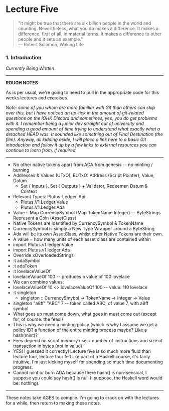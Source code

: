 # Lecture Five

>"It might be true that there are six billion people in the world and counting. Nevertheless, what you do makes a difference. It makes a difference, first of all, in material terms. It makes a difference to other people and it sets an example." <br />
> ― Robert Solomon, Waking Life

### 1. Introduction

*Currently Being Written*

<hr />

**ROUGH NOTES**

As is per usual, we're going to need to pull in the appropriate code for this weeks lectures and exercises.

*Note: some of you whom are more familiar with Git than others can skip over this, but I have noticed an up-tick in the amount of git-related questions on the IOHK Discord and sometimes, yes, you do get problems with it. I remember being a junior dev straight out of university and spending a good amount of time trying to understand what exactly what a detached HEAD was. It sounded like something out of Final Destination (the film). Anyway, all kidding aside, I will place a link here to a basic Git introduction and follow it up by a few links to external resources you can continue to learn from, if required.*

<hr />

* No other native tokens apart from ADA from genesis -- no minting / burning
* Addresses & Values (UTxO), EUTxO: Address (Script Pointer), Value, Datum
	* Set { Inputs }, Set { Outputs } + Validator, Redeemer, Datum & Context
* Relevant Types: Plutus-Ledger-Api
	* Plutus.V1.Ledger.Value
	* Plutus.V1.Ledger.Ada
* Value :: Map CurrencySymbol (Map TokenName Integer) -- ByteStrings Represent a Coin (AssetClass)
* Native Tokens are identified by CurrencySymbol & TokenName
* CurrencySymbol is simply a New Type Wrapper around a ByteString
* Ada will be its own AssetClass, whilst other Native Tokens are their own.
* A value = how many units of each asset class are contained within
* import Plutus.v1.ledger.Value
* import Plutus.v1.ledger.Ada
* Override xOverloadedStrings
* :t adaSymbol
* :t adaToken
* :t lovelaceValueOf
* lovelaceValueOf 100 -- produces a value of 100 lovelace
* We can combine values:
* lovelaceValueOf 10 <> lovelaceValueOf 100 -- value: 110 lovelace
* :t singleton 
	* singleton :: CurrencySmybol -> TokenName -> Integer -> Value
* singleton "a8ff" "ABC" 7 -- token called ABC, of value 7, with a8ff symbol
* What goes up must come down, what goes in must come out (except for, of course: the fees!)
* This is why we need a minting policy (which is why I assume we get a policy ID? a function of the entire minting process maybe? Like a hash(mint)?
* Fees depend on script memory use + number of instructions and size of transaction in bytes (not in value)
* YES! I guessed it correctly! Lecture five is so much more fluid than lecture four, lecture four felt like part of a Haskell course, it's fairly intuitive, I'm just kicking myself for spending so much time documenting progress.
* Cannot mint or burn ADA because there hash(<empty>) is non-sensical, I suppose you could say hash(<empty>) is null (I suppose, the Haskell word would be: nothing).

<hr />

These notes take AGES to compile. I'm going to crack on with the lectures for a while, then return to making these notes.